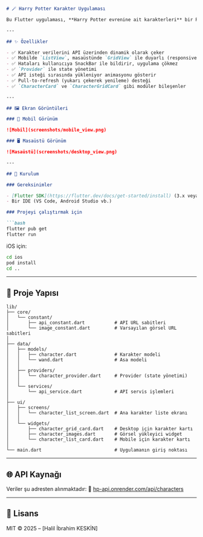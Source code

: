 
````markdown
# 🪄 Harry Potter Karakter Uygulaması

Bu Flutter uygulaması, **Harry Potter evrenine ait karakterleri** bir REST API üzerinden çekip kullanıcıya şık bir arayüz ile sunar. Uygulama mobil ve masaüstü cihazlara duyarlı olup, Provider ile yönetilen sade ve güçlü bir mimariye sahiptir.

---

## ✨ Özellikler

- ✅ Karakter verilerini API üzerinden dinamik olarak çeker
- ✅ Mobilde `ListView`, masaüstünde `GridView` ile duyarlı (responsive) yapı
- ✅ Hataları kullanıcıya SnackBar ile bildirir, uygulama çökmez
- ✅ `Provider` ile state yönetimi
- ✅ API isteği sırasında yükleniyor animasyonu gösterir
- ✅ Pull-to-refresh (yukarı çekerek yenileme) desteği
- ✅ `CharacterCard` ve `CharacterGridCard` gibi modüler bileşenler

---

## 🖼️ Ekran Görüntüleri

### 📱 Mobil Görünüm

![Mobil](screenshots/mobile_view.png)

### 🖥️ Masaüstü Görünüm

![Masaüstü](screenshots/desktop_view.png)

---

## 🚀 Kurulum

### Gereksinimler

- [Flutter SDK](https://flutter.dev/docs/get-started/install) (3.x veya üstü)
- Bir IDE (VS Code, Android Studio vb.)

### Projeyi çalıştırmak için

```bash
flutter pub get
flutter run
````

iOS için:

```bash
cd ios
pod install
cd ..
```

---

## 📁 Proje Yapısı

```text
lib/
├── core/
│   └── constant/
│       ├── api_constant.dart           # API URL sabitleri
│       └── image_constant.dart         # Varsayılan görsel URL sabitleri
│
├── data/
│   ├── models/
│   │   ├── character.dart              # Karakter modeli
│   │   └── wand.dart                   # Asa modeli
│   │
│   ├── providers/
│   │   └── character_provider.dart     # Provider (state yönetimi)
│   │
│   └── services/
│       └── api_service.dart            # API servis işlemleri
│
├── ui/
│   ├── screens/
│   │   └── character_list_screen.dart  # Ana karakter liste ekranı
│   │
│   └── widgets/
│       ├── character_grid_card.dart    # Desktop için karakter kartı
│       ├── character_images.dart       # Görsel yükleyici widget
│       └── character_list_card.dart    # Mobile için karakter kartı
│
└── main.dart                           # Uygulamanın giriş noktası
```

---

## 🌐 API Kaynağı

Veriler şu adresten alınmaktadır:
🔗 [hp-api.onrender.com/api/characters](https://hp-api.onrender.com/api/characters)

---


## 📄 Lisans

MIT © 2025 – \[Halil İbrahim KESKİN]

```
